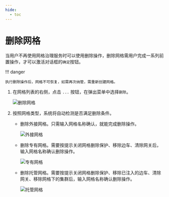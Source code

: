 ```yaml
---
hide:
  - toc
---
```


# 删除网格

当用户不再使用网格治理服务时可以使用删除操作，删除网格需用户完成一系列前置操作，才可以激活对话框的`确定`按钮。

!!! danger

    执行删除操作后，网格不可恢复，如需再次纳管，需重新创建网格。

1. 在网格列表的右侧，点击 `...` 按钮，在弹出菜单中选择`删除`。

    ![删除网格](https://docs.daocloud.io/daocloud-docs-images/docs/mspider/images/deletemesh01.png)

1. 按照网格类型，系统将自动检测是否满足删除条件。

    - 删除外接网格。只需输入网格名称确认，就能完成删除操作。

        ![外接网格](https://docs.daocloud.io/daocloud-docs-images/docs/mspider/images/deletemesh02.png)

    - 删除专有网格。需要按提示关闭网格删除保护、移除边车、清除网关后，输入网格名称确认删除操作。

        ![专有网格](https://docs.daocloud.io/daocloud-docs-images/docs/zh/docs/mspider/images/deletemesh03.png)

    - 删除托管网格。需要按提示关闭网格删除保护、移除已注入的边车、清除网关、移除网格下的集群后，输入网格名称确认删除操作。

        ![托管网格](https://docs.daocloud.io/daocloud-docs-images/docs/zh/docs/mspider/images/deletemesh04.png)
